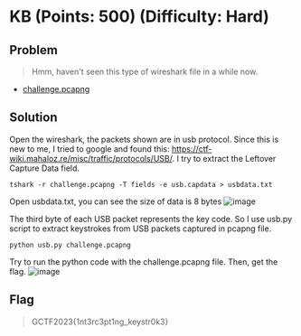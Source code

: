 # KB (Points: 500) (Difficulty: Hard)
## Problem
> Hmm, haven't seen this type of wireshark file in a while now.
* [challenge.pcapng](https://scoreboard.girls4ctf.online/files/1aadf20d8b34c837fc2b7a7ec5abaeb6/challenge.pcapng?token=eyJ1c2VyX2lkIjoxNiwidGVhbV9pZCI6MjQsImZpbGVfaWQiOjQ5fQ.ZX1jPQ.f628r5vPenql9Kpw2ssv2KNIoPc)

## Solution
Open the wireshark, the packets shown are in usb protocol. Since this is new to me, I tried to google and found this: https://ctf-wiki.mahaloz.re/misc/traffic/protocols/USB/. 
I try to extract the Leftover Capture Data field.
```console
tshark -r challenge.pcapng -T fields -e usb.capdata > usbdata.txt
```
Open usbdata.txt, you can see the size of data is 8 bytes
![image](https://github.com/kqrrrr/Girls-In-CTF-2023/assets/95967644/b4d4ad08-a328-4cc8-8004-b4299932a4cb)

The third byte of each USB packet represents the key code. So I use usb.py script to extract keystrokes from USB packets captured in pcapng file.
```console
python usb.py challenge.pcapng
```
Try to run the python code with the challenge.pcapng file. Then, get the flag.
![image](https://github.com/kqrrrr/Girls-In-CTF-2023/assets/95967644/bf27f923-ad11-47c1-b604-4a1d0fed72ec)

## Flag
> GCTF2023{1nt3rc3pt1ng_keystr0k3}
